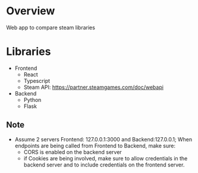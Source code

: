 # Overview

Web app to compare steam libraries

# Libraries
- Frontend
    - React
    - Typescript
    - Steam API: https://partner.steamgames.com/doc/webapi
- Backend
    - Python
    - Flask



## Note
- Assume 2 servers Frontend: 127.0.0.1:3000 and Backend:127.0.0.1; When endpoints are being called from Frontend to Backend, make sure: 
    - CORS is enabled on the backend server
    - if Cookies are being involved, make sure to allow credentials in the backend server and to include credentials on the frontend server.  